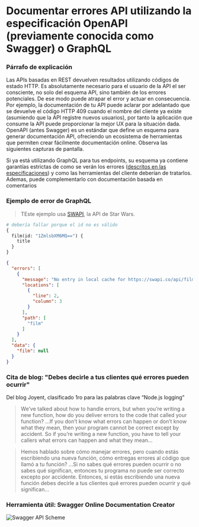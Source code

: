 # Documentar errores API utilizando la especificación OpenAPI (previamente conocida como Swagger) o GraphQL

### Párrafo de explicación

Las APIs basadas en REST devuelven resultados utilizando códigos de estado HTTP. Es absolutamente necesario para el usuario de la API el ser consciente, no solo del esquema API, sino también de los errores potenciales. De ese modo puede atrapar el error y actuar en consecuencia. Por ejemplo, la documentación de tu API puede aclarar por adelantado que se devuelve el código HTTP 409 cuando el nombre del cliente ya existe (asumiendo que la API registre nuevos usuarios), por tanto la aplicación que consume la API puede proporcionar la mejor UX para la situación dada. OpenAPI (antes Swagger) es un estándar que define un esquema para generar documentación API, ofreciendo un ecosistema de herramientas que permiten crear fácilmente documentación online. Observa las siguientes capturas de pantalla.

Si ya está utilizando GraphQL para tus endpoints, su esquema ya contiene garantías estrictas de como se verán los errores ([descritos en las especificaciones](https://facebook.github.io/graphql/June2018/#sec-Errors)) y como las herramientas del cliente deberían de tratarlos. Ademas, puede complementarlo con documentación basada en comentarios

### Ejemplo de error de GraphQL

> TEste ejemplo usa [SWAPI](https://graphql.org/swapi-graphql), la API de Star Wars.

```graphql
# debería fallar porque el id no es válido
{
  film(id: "1ZmlsbXM6MQ==") {
    title
  }
}
```

```json
{
  "errors": [
    {
      "message": "No entry in local cache for https://swapi.co/api/films/.../",
      "locations": [
        {
          "line": 2,
          "column": 3
        }
      ],
      "path": [
        "film"
      ]
    }
  ],
  "data": {
    "film": null
  }
}
```

### Cita de blog: "Debes decirle a tus clientes qué errores pueden ocurrir"

Del blog Joyent, clasificado 1ro para las palabras clave “Node.js logging”

 > We’ve talked about how to handle errors, but when you’re writing a new function, how do you deliver errors to the code that called your function? …If you don’t know what errors can happen or don’t know what they mean, then your program cannot be correct except by accident. So if you’re writing a new function, you have to tell your callers what errors can happen and what they mean…

 > Hemos hablado sobre cómo manejar errores, pero cuando estás escribiendo una nueva función, cómo entregas errores al código que llamó a tu función? …Si no sabes qué errores pueden ocurrir o no sabes qué significan, entonces tu programa no puede ser correcto excepto por accidente. Entonces, si estás escribiendo una nueva función debes decirle a tus clientes qué errores pueden ocurrir y qué significan…

### Herramienta útil: Swagger Online Documentation Creator

![Swagger API Scheme](https://github.com/i0natan/nodebestpractices/blob/master/assets/images/swaggerDoc.png "Manejo de errores de API")
